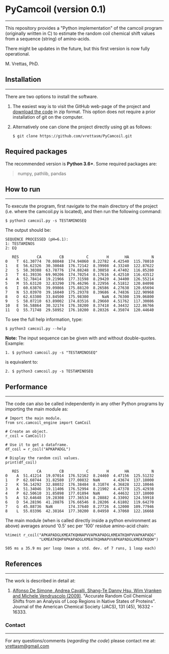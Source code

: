 # PyCamcoil (version 0.1)
---

This repository provides a "Python implementation" of the camcoil program
(originally written in C) to estimate the random coil chemical shift values
from a sequence (string) of amino-acids.

There might be updates in the future, but this first version is now fully operational.

M. Vrettas, PhD.

## Installation
---

There are two options to install the software.

1. The easiest way is to visit the GitHub web-page of the project and
[download the code](https://github.com/vrettasm/PyCamcoil/archive/master.zip)
in zip format. This option does not require a prior installation of git on the
computer.

2. Alternatively one can clone the project directly using git as follows:

    `$ git clone https://github.com/vrettasm/PyCamcoil.git`

## Required packages

The recommended version is **Python 3.6+**. Some required packages are:

>
> numpy, pathlib, pandas
>

## How to run
---

To execute the program, first navigate to the main directory of the project
(i.e. where the camcoil.py is located), and then run the following command:

    $ python3 camcoil.py -s TESTAMINOSEQ

The output should be:

```
SEQUENCE PROCESSED (pH=6.1):
1: TESTAMINOS
2: EQ
 
   RES        CA        CB          C        H       HA          N
0    T  61.30774  70.08048  174.94060  8.22782  4.42540  115.78010
1    E  56.62326  30.30048  176.72142  8.39908  4.33240  122.87622
2    S  58.30388  63.78776  174.88248  8.30858  4.47402  116.85280
3    T  61.39336  69.90206  174.70254  8.17616  4.42510  116.43512
4    A  52.78414  19.21966  177.31598  8.29420  4.34400  126.55214
5    M  55.63120  32.83290  176.46296  8.22956  4.51812  120.84098
6    I  60.63876  39.09866  175.88120  8.26586  4.27638  120.65694
7    N  53.03970  39.16040  175.29378  8.39686  4.74836  122.90968
8    O  62.63300  33.84500  175.98300      NaN  4.76300  139.06800
9    S  58.07210  63.89002  174.83516  8.29660  4.51762  117.30086
10   E  56.58864  30.32174  176.38200  8.37418  4.34432  122.86766
11   Q  55.71748  29.58952  176.10200  8.20326  4.35074  120.44640
```

To see the full help information, type:

    $ python3 camcoil.py --help

**Note:**
The input sequence can be given with and without double-quotes.
Example:

    1. $ python3 camcoil.py -s "TESTAMINOSEQ"

is equivalent to:

    2. $ python3 camcoil.py -s TESTAMINOSEQ

## Performance
---

The code can also be called independently in any other Python programs
by importing the main module as:

```
# Import the main module.
from src.camcoil_engine import CamCoil

# Create an object.
r_coil = CamCoil()

# Use it to get a dataframe.
df_coil = r_coil("APKAPADGL")

# Display the random coil values.
print(df_coil)

   RES        CA        CB          C        H       HA          N
0    A  51.41214  19.07014  176.52162  8.24460  4.47156  125.51232
1    P  62.60744  31.82580  177.00832  NaN      4.43674  137.18000
2    K  56.14292  32.88032  176.38484  8.31074  4.36828  122.10046
3    A  51.34046  19.11406  176.52994  8.21902  4.47378  125.42938
4    P  62.50610  31.85898  177.01894  NaN      4.44632  137.18000
5    A  52.64648  19.28308  177.36534  8.28882  4.33092  124.59918
6    D  54.28196  41.20876  176.66546  8.28206  4.61802  119.64270
7    G  45.88736  NaN       174.37640  8.27726  4.12000  109.77946
8    L  55.03396  42.38164  177.30200  8.04950  4.37060  122.16668
```

The main module (when is called directly inside a python environment as
above) averages around '0.5' sec per '100' residue amino-acid chain:

    %timeit r_coil("APKAPADGLKMEATKQHNAPVVAPKAPADGLKMEATKQHPVVAPKAPADG"
                   "LKMEATKQHPAPKAPADGLKMEATKQHNAPVVAPKAPADGLKMEATKQOH")

    505 ms ± 35.9 ms per loop (mean ± std. dev. of 7 runs, 1 loop each)

## References
---

The work is described in detail at:

1.  [Alfonso De Simone, Andrea Cavalli, Shang-Te Danny Hsu, Wim Vranken
    and Michele Vendruscolo (2009)](https://doi.org/10.1021/ja904937a).
    "Accurate Random Coil Chemical Shifts from an Analysis of Loop
    Regions in Native States of Proteins". Journal of the American
    Chemical Society (JACS), 131 (45), 16332 - 16333.

### Contact
---

For any questions/comments (*regarding the code*) please contact me at:
vrettasm@gmail.com